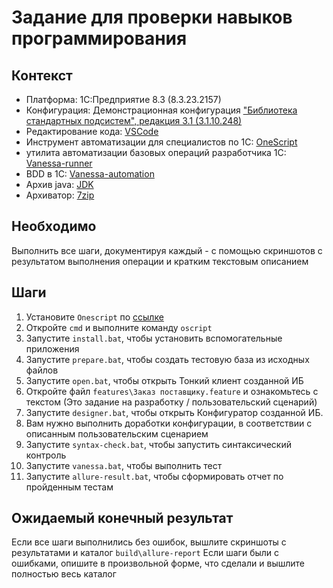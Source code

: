 
# Задание для проверки навыков программирования

## Контекст

- Платформа: 1С:Предприятие 8.3 (8.3.23.2157)
- Конфигурация: Демонстрационная конфигурация ["Библиотека стандартных подсистем", редакция 3.1 (3.1.10.248)](http://v8.1c.ru/ssl)
- Редактирование кода: [VSCode](https://code.visualstudio.com/)
- Инструмент автоматизации для специалистов по 1С: [OneScript](https://oscript.io/)
- утилита автоматизации базовых операций разработчика 1С: [Vanessa-runner](https://github.com/vanessa-opensource/vanessa-runner)
- BDD в 1С: [Vanessa-automation](https://github.com/Pr-Mex/vanessa-automation)
- Архив java: [JDK](https://jdk.java.net/archive/)
- Архиватор: [7zip](https://7-zip.org/download.html)

## Необходимо

Выполнить все шаги, документируя каждый - с помощью скриншотов с результатом выполнения операции и кратким текстовым описанием

## Шаги

1. Установите `Onescript` по [ссылке](https://github.com/EvilBeaver/OneScript)
2. Откройте `cmd` и выполните команду `oscript`
3. Запустите `install.bat`, чтобы установить вспомогательные приложения
4. Запустите `prepare.bat`, чтобы создать тестовую база из исходных файлов
5. Запустите `open.bat`, чтобы открыть Тонкий клиент созданной ИБ
6. Откройте файл `features\Заказ поставщику.feature` и ознакомьтесь с текстом (Это задание на разработку / пользовательский сценарий)
7. Запустите `designer.bat`, чтобы открыть Конфигуратор созданной ИБ.
8. Вам нужно выполнить доработки конфигурации, в соответствии с описанным пользовательским сценарием
9. Запустите `syntax-check.bat`, чтобы запустить синтаксический контроль
10. Запустите `vanessa.bat`, чтобы выполнить тест
11. Запустите `allure-result.bat`, чтобы сформировать отчет по пройденным тестам

## Ожидаемый конечный результат

Если все шаги выполнились без ошибок, вышлите скриншоты с результатами и каталог `build\allure-report`
Если шаги были с ошибками, опишите в произвольной форме, что сделали и вышлите полностью весь каталог
